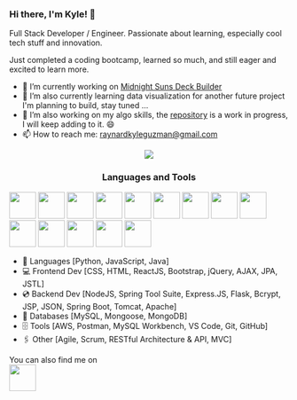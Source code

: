 ### Hi there, I'm Kyle! 👋

Full Stack Developer / Engineer. Passionate about learning, especially cool tech stuff and innovation. 

Just completed a coding bootcamp, learned so much, and still eager and excited to learn more.

- 🔭 I’m currently working on <a href="https://github.com/KyleGuzman/Midnight-Suns-Deck-Builder"> Midnight Suns Deck Builder</a>
- 🌱 I’m also currently learning data visualization for another future project I'm planning to build, stay tuned ...
- 👯 I’m also working on my algo skills, the <a href="https://github.com/KyleGuzman/Algorithms"> repository</a> is a work in progress, I will keep adding to it. 😄
- 📫 How to reach me: <a href="mailto:raynardkyleguzman@gmail.com">raynardkyleguzman@gmail.com</a>

<p align="center"><img src="https://media2.giphy.com/media/XV74ZvGRXcZdS/giphy.gif?cid=6c09b9523jvb6bfd8aqzqhbbu408tiwm7no8jnfu4hojhwyz&ep=v1_gifs_search&rid=giphy.gif&ct=g"></p>

<h3 align="center">Languages and Tools</h3>

<a href="https://aws.amazon.com/"><img src="https://static-00.iconduck.com/assets.00/aws-icon-256x256-qvoq2ml5.png" height="48" width="48" ></a>
<a href="https://getbootstrap.com/"><img src="https://cdn.iconscout.com/icon/free/png-256/free-bootstrap-6-1175203.png" height="48" width="48" ></a>
<a href="https://aws.amazon.com/"><img src="https://static-00.iconduck.com/assets.00/aws-icon-256x256-qvoq2ml5.png" height="48" width="48" ></a>
<a href="https://expressjs.com/"><img src="https://www.clairedaniellecassidy.com/resources/express.png" height="48" width="48" ></a>
<a href="https://git-scm.com/"><img src="https://cdn.iconscout.com/icon/free/png-256/free-git-225996.png?f=webp" height="48" width="48" ></a>
<a href="https://www.java.com/en/"><img src="https://cdn.iconscout.com/icon/free/png-256/free-java-2038875-1720088.png" height="48" width="48" ></a>
<a href="https://developer.mozilla.org/en-US/docs/Web/JavaScript"><img src="https://cdn.iconscout.com/icon/free/png-256/free-javascript-2038874-1720087.png" height="48" width="48" ></a>
<a href="https://www.mongodb.com/"><img src="https://cdn.iconscout.com/icon/free/png-256/free-mongodb-5-1175140.png" height="48" width="48" ></a>
<a href="https://www.mysql.com/"><img src="https://cdn.iconscout.com/icon/free/png-256/free-mysql-21-1174941.png?f=webp" height="48" width="48" ></a>
<a href="https://nodejs.org/en/about"><img src="https://cdn.iconscout.com/icon/free/png-256/free-node-js-1174925.png" height="48" width="48" ></a>
<a href="https://www.postman.com/"><img src="https://cdn.iconscout.com/icon/free/png-256/free-postman-3521648-2945092.png" height="48" width="48" ></a>
<a href="https://www.python.org/"><img src="https://cdn-icons-png.flaticon.com/256/919/919852.png" height="48" width="48" ></a>
<a href="https://react.dev/"><img src="https://www.shareicon.net/download/2016/07/10/119874_apps.ico" height="48" width="48" ></a>
<a href="https://spring.io/"><img src="https://docs.spring.io/spring-cloud-sleuth/docs/current/reference/htmlsingle/favicon.ico" height="48" width="48" ></a>
- 💬 Languages [Python, JavaScript, Java]
- 💻 Frontend Dev [CSS, HTML, ReactJS, Bootstrap, jQuery, AJAX, JPA, JSTL]
- 💿 Backend Dev [NodeJS, Spring Tool Suite, Express.JS, Flask, Bcrypt, JSP, JSON, Spring Boot, Tomcat, Apache]
- 🧮 Databases [MySQL, Mongoose,  MongoDB]
- 🗄️ Tools [AWS, Postman, MySQL Workbench, VS Code, Git, GitHub]
- 🖇️ Other [Agile, Scrum, RESTful Architecture & API, MVC]

You can also find me on <br>
<a href="https://www.linkedin.com/in/rkguzman/"><img src="https://brandlogos.net/wp-content/uploads/2016/06/linkedin-logo-512x512.png" height="48" width="48" ></a>
<!--
**KyleGuzman/KyleGuzman** is a ✨ _special_ ✨ repository because its `README.md` (this file) appears on your GitHub profile.

Here are some ideas to get you started:

- 🔭 I’m currently working on 
- 🌱 I’m currently learning ...
- 👯 I’m looking to collaborate on ...
- 🤔 I’m looking for help with ...
- 💬 Ask me about ...
- 📫 How to reach me: ...
- 😄 Pronouns: ...
- ⚡ Fun fact: ...
-->
